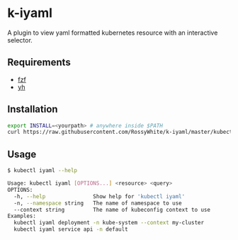 # k-iyaml

A plugin to view yaml formatted kubernetes resource with an interactive selector.
  
## Requirements

- [fzf](https://github.com/junegunn/fzf)
- [yh](https://github.com/andreazorzetto/yh)

## Installation

```bash
export INSTALL=<yourpath> # anywhere inside $PATH
curl https://raw.githubusercontent.com/RossyWhite/k-iyaml/master/kubectl-iyaml -o $INSTALL/kubectl-iyaml
```

## Usage

```bash
$ kubectl iyaml --help

Usage: kubectl iyaml [OPTIONS...] <resource> <query>
OPTIONS:
  -h, --help               Show help for 'kubectl iyaml'
  -n, --namespace string   The name of namespace to use
  --context string         The name of kubeconfig context to use
Examples: 
  kubectl iyaml deployment -n kube-system --context my-cluster
  kubectl iyaml service api -n default
```
